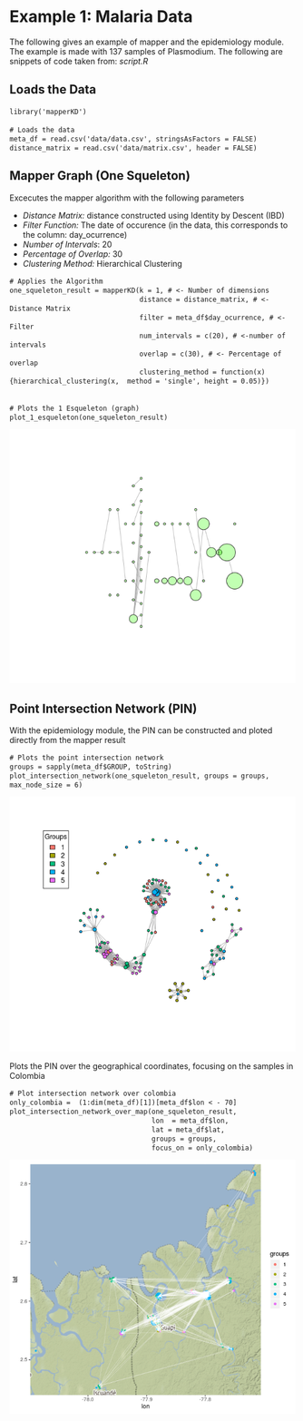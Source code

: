 # Example 1: Malaria Data

The following gives an example of mapper and the epidemiology module. The example is made with 137 samples of Plasmodium. The following are snippets of code taken from: *script.R*

## Loads the Data

```{r }
library('mapperKD')

# Loads the data
meta_df = read.csv('data/data.csv', stringsAsFactors = FALSE)
distance_matrix = read.csv('data/matrix.csv', header = FALSE)
```

## Mapper Graph (One Squeleton)

Excecutes the mapper algorithm with the following parameters
* *Distance Matrix:* distance constructed using Identity by Descent (IBD)
* *Filter Function:* The date of occurence (in the data, this corresponds to the column: day_ocurrence)
* *Number of Intervals*: 20
* *Percentage of Overlap:* 30
* *Clustering Method:* Hierarchical Clustering

```{r }
# Applies the Algorithm
one_squeleton_result = mapperKD(k = 1, # <- Number of dimensions
                                distance = distance_matrix, # <- Distance Matrix
                                filter = meta_df$day_ocurrence, # <- Filter
                                num_intervals = c(20), # <-number of intervals
                                overlap = c(30), # <- Percentage of overlap
                                clustering_method = function(x){hierarchical_clustering(x,  method = 'single', height = 0.05)})


# Plots the 1 Esqueleton (graph)
plot_1_esqueleton(one_squeleton_result)
```

![Graph](img/mapper_graph.png)

## Point Intersection Network (PIN)

With the epidemiology module, the PIN can be constructed and ploted directly from the mapper result
```{r }
# Plots the point intersection network
groups = sapply(meta_df$GROUP, toString)
plot_intersection_network(one_squeleton_result, groups = groups, max_node_size = 6)
```

![PIN](img/pin.png)

Plots the PIN over the geographical coordinates, focusing on the samples in Colombia

```{r }
# Plot intersection network over colombia
only_colombia =  (1:dim(meta_df)[1])[meta_df$lon < - 70]
plot_intersection_network_over_map(one_squeleton_result, 
                                   lon  = meta_df$lon, 
                                   lat = meta_df$lat, 
                                   groups = groups,
                                   focus_on = only_colombia)
```
![PIN Over Colombia](img/pin_geo.png)
